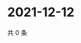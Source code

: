 # 2021-12-12

共 0 条

<!-- BEGIN WEIBO -->
<!-- 最后更新时间 Sun Dec 12 2021 04:09:08 GMT+0800 (China Standard Time) -->

<!-- END WEIBO -->
